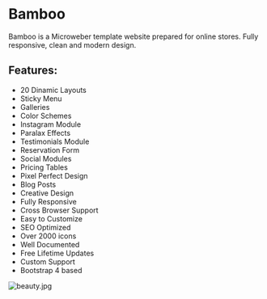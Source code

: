 # Bamboo

Bamboo is a Microweber template website prepared for online stores. Fully responsive, clean and modern design. 

## Features:

* 20 Dinamic Layouts
* Sticky Menu
* Galleries
* Color Schemes 
* Instagram Module
* Paralax Effects
* Testimonials Module
* Reservation Form
* Social Modules
* Pricing Tables
* Pixel Perfect Design
* Blog Posts
* Creative Design
* Fully Responsive
* Cross Browser Support
* Easy to Customize
* SEO Optimized
* Over 2000 icons
* Well Documented
* Free Lifetime Updates
* Custom Support 
* Bootstrap 4 based

![beauty.jpg](./readme_assets/ventoux_features.jpg "")